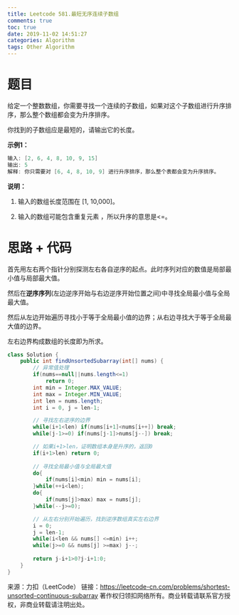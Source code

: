 ```yaml
---
title: Leetcode 581.最短无序连续子数组
comments: true
toc: true
date: 2019-11-02 14:51:27
categories: Algorithm
tags: Other Algorithm
---
```


# 题目

给定一个整数数组，你需要寻找一个连续的子数组，如果对这个子数组进行升序排序，那么整个数组都会变为升序排序。

你找到的子数组应是最短的，请输出它的长度。

**示例1：**

```java
输入: [2, 6, 4, 8, 10, 9, 15]
输出: 5
解释: 你只需要对 [6, 4, 8, 10, 9] 进行升序排序，那么整个表都会变为升序排序。
```

**说明：**

1. 输入的数组长度范围在 [1, 10,000]。

2. 输入的数组可能包含重复元素 ，所以升序的意思是<=。

# 思路 + 代码

首先用左右两个指针分别探测左右各自逆序的起点。此时序列对应的数值是局部最小值与局部最大值。

然后在**逆序序列**(左边逆序开始与右边逆序开始位置之间)中寻找全局最小值与全局最大值。

然后从左边开始遍历寻找小于等于全局最小值的边界；从右边寻找大于等于全局最大值的边界。

左右边界构成数组的长度即为所求。

```java
class Solution {
    public int findUnsortedSubarray(int[] nums) {
        // 异常值处理
        if(nums==null||nums.length<=1)
            return 0;
        int min = Integer.MAX_VALUE;
        int max = Integer.MIN_VALUE;
        int len = nums.length;
        int i = 0, j = len-1;

        // 寻找左右逆序的边界
        while(i+1<len) if(nums[i+1]<nums[i++]) break;
        while(j-1>=0) if(nums[j-1]>nums[j--]) break;

        // 如果i+1>len，证明数组本身是升序的，返回0
        if(i+1>len) return 0;
        
        // 寻找全局最小值与全局最大值
        do{
            if(nums[i]<min) min = nums[i];
        }while(++i<len);
        do{
            if(nums[j]>max) max = nums[j];
        }while(--j>=0);

        // 从左右分别开始遍历，找到逆序数组真实左右边界
        i = 0;
        j = len-1;
        while(i<len && nums[] <=min) i++;
        while(j>=0 && nums[j] >=max) j--;
        
        return j-i+1>0?j-i+1:0;
    }
}
```

来源：力扣（LeetCode）
链接：https://leetcode-cn.com/problems/shortest-unsorted-continuous-subarray
著作权归领扣网络所有。商业转载请联系官方授权，非商业转载请注明出处。